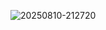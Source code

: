 ![20250810-212720](https://github.com/user-attachments/assets/a0d33d24-9761-440c-8232-fa089a1f1207)
